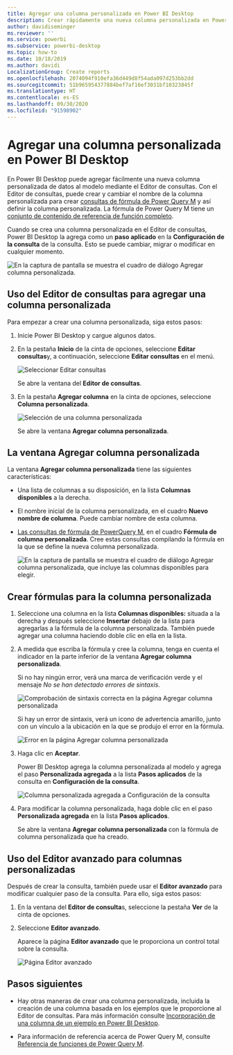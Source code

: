 ```yaml
---
title: Agregar una columna personalizada en Power BI Desktop
description: Crear rápidamente una nueva columna personalizada en Power BI Desktop
author: davidiseminger
ms.reviewer: ''
ms.service: powerbi
ms.subservice: powerbi-desktop
ms.topic: how-to
ms.date: 10/18/2019
ms.author: davidi
LocalizationGroup: Create reports
ms.openlocfilehash: 2074094f910efa36d449d8f54ada097d253bb2dd
ms.sourcegitcommit: 51b965954377884bef7af16ef3031bf10323845f
ms.translationtype: HT
ms.contentlocale: es-ES
ms.lasthandoff: 09/30/2020
ms.locfileid: "91598902"
---
```

# <a name="add-a-custom-column-in-power-bi-desktop"></a>Agregar una columna personalizada en Power BI Desktop

En Power BI Desktop puede agregar fácilmente una nueva columna personalizada de datos al modelo mediante el Editor de consultas. Con el Editor de consultas, puede crear y cambiar el nombre de la columna personalizada para crear [consultas de fórmula de Power Query M](/powerquery-m/quick-tour-of-the-power-query-m-formula-language) y así definir la columna personalizada. La fórmula de Power Query M tiene un [conjunto de contenido de referencia de función completo](/powerquery-m/power-query-m-function-reference). 

Cuando se crea una columna personalizada en el Editor de consultas, Power BI Desktop la agrega como un **paso aplicado** en la **Configuración de la consulta** de la consulta. Esto se puede cambiar, migrar o modificar en cualquier momento.

![En la captura de pantalla se muestra el cuadro de diálogo Agregar columna personalizada.](media/desktop-add-custom-column/add-custom-column_01.png)

## <a name="use-query-editor-to-add-a-custom-column"></a>Uso del Editor de consultas para agregar una columna personalizada

Para empezar a crear una columna personalizada, siga estos pasos:

1. Inicie Power BI Desktop y cargue algunos datos.

2. En la pestaña **Inicio** de la cinta de opciones, seleccione **Editar consultas**y, a continuación, seleccione **Editar consultas** en el menú.

   ![Seleccionar Editar consultas](media/desktop-add-custom-column/add-column-from-example_02.png)

   Se abre la ventana del **Editor de consultas**. 

2. En la pestaña **Agregar columna** en la cinta de opciones, seleccione **Columna personalizada**.

   ![Selección de una columna personalizada](media/desktop-add-custom-column/add-custom-column_02.png)

   Se abre la ventana **Agregar columna personalizada**.

## <a name="the-add-custom-column-window"></a>La ventana Agregar columna personalizada

La ventana **Agregar columna personalizada** tiene las siguientes características: 
- Una lista de columnas a su disposición, en la lista **Columnas disponibles** a la derecha.

- El nombre inicial de la columna personalizada, en el cuadro **Nuevo nombre de columna**. Puede cambiar nombre de esta columna.

- [Las consultas de fórmula de PowerQuery M](/powerquery-m/power-query-m-function-reference), en el cuadro **Fórmula de columna personalizada**. Cree estas consultas compilando la fórmula en la que se define la nueva columna personalizada. 

   ![En la captura de pantalla se muestra el cuadro de diálogo Agregar columna personalizada, que incluye las columnas disponibles para elegir.](media/desktop-add-custom-column/add-custom-column_03.png)

## <a name="create-formulas-for-your-custom-column"></a>Crear fórmulas para la columna personalizada

1. Seleccione una columna en la lista **Columnas disponibles:** situada a la derecha y después seleccione **Insertar** debajo de la lista para agregarlas a la fórmula de la columna personalizada. También puede agregar una columna haciendo doble clic en ella en la lista.

2. A medida que escriba la fórmula y cree la columna, tenga en cuenta el indicador en la parte inferior de la ventana **Agregar columna personalizada**. 

   Si no hay ningún error, verá una marca de verificación verde y el mensaje *No se han detectado errores de sintaxis*.

   ![Comprobación de sintaxis correcta en la página Agregar columna personalizada](media/desktop-add-custom-column/add-custom-column_04.png)

   Si hay un error de sintaxis, verá un icono de advertencia amarillo, junto con un vínculo a la ubicación en la que se produjo el error en la fórmula.

   ![Error en la página Agregar columna personalizada](media/desktop-add-custom-column/add-custom-column_05.png)

3. Haga clic en **Aceptar**. 

   Power BI Desktop agrega la columna personalizada al modelo y agrega el paso **Personalizada agregada** a la lista **Pasos aplicados** de la consulta en **Configuración de la consulta**.

   ![Columna personalizada agregada a Configuración de la consulta](media/desktop-add-custom-column/add-custom-column_06.png)

4. Para modificar la columna personalizada, haga doble clic en el paso **Personalizada agregada** en la lista **Pasos aplicados**. 

   Se abre la ventana **Agregar columna personalizada** con la fórmula de columna personalizada que ha creado.

## <a name="use-the-advanced-editor-for-custom-columns"></a>Uso del Editor avanzado para columnas personalizadas

Después de crear la consulta, también puede usar el **Editor avanzado** para modificar cualquier paso de la consulta. Para ello, siga estos pasos:

1. En la ventana del **Editor de consulta**s, seleccione la pestaña **Ver** de la cinta de opciones. 

2. Seleccione **Editor avanzado**.

   Aparece la página **Editor avanzado** que le proporciona un control total sobre la consulta. 

   ![Página Editor avanzado](media/desktop-add-custom-column/add-custom-column_07.png)

   
## <a name="next-steps"></a>Pasos siguientes

- Hay otras maneras de crear una columna personalizada, incluida la creación de una columna basada en los ejemplos que le proporcione al Editor de consultas. Para más información consulte [Incorporación de una columna de un ejemplo en Power BI Desktop](desktop-add-column-from-example.md).

- Para información de referencia acerca de Power Query M, consulte [Referencia de funciones de Power Query M](/powerquery-m/power-query-m-function-reference).
